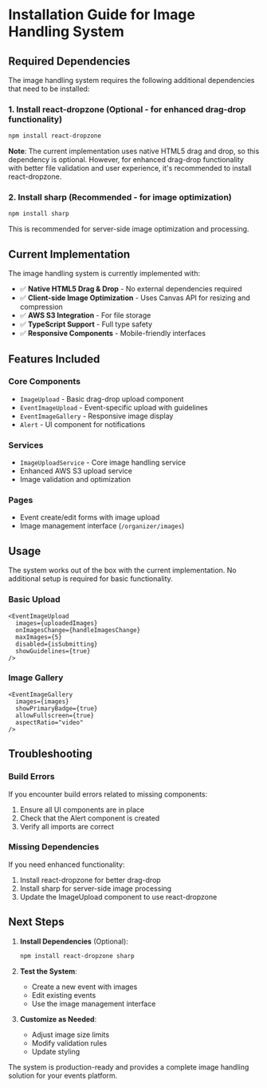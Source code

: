 # Installation Guide for Image Handling System

## Required Dependencies

The image handling system requires the following additional dependencies that need to be installed:

### 1. Install react-dropzone (Optional - for enhanced drag-drop functionality)

```bash
npm install react-dropzone
```

**Note**: The current implementation uses native HTML5 drag and drop, so this dependency is optional. However, for enhanced drag-drop functionality with better file validation and user experience, it's recommended to install react-dropzone.

### 2. Install sharp (Recommended - for image optimization)

```bash
npm install sharp
```

This is recommended for server-side image optimization and processing.

## Current Implementation

The image handling system is currently implemented with:

- ✅ **Native HTML5 Drag & Drop** - No external dependencies required
- ✅ **Client-side Image Optimization** - Uses Canvas API for resizing and compression
- ✅ **AWS S3 Integration** - For file storage
- ✅ **TypeScript Support** - Full type safety
- ✅ **Responsive Components** - Mobile-friendly interfaces

## Features Included

### Core Components

- `ImageUpload` - Basic drag-drop upload component
- `EventImageUpload` - Event-specific upload with guidelines
- `EventImageGallery` - Responsive image display
- `Alert` - UI component for notifications

### Services

- `ImageUploadService` - Core image handling service
- Enhanced AWS S3 upload service
- Image validation and optimization

### Pages

- Event create/edit forms with image upload
- Image management interface (`/organizer/images`)

## Usage

The system works out of the box with the current implementation. No additional setup is required for basic functionality.

### Basic Upload

```tsx
<EventImageUpload
  images={uploadedImages}
  onImagesChange={handleImagesChange}
  maxImages={5}
  disabled={isSubmitting}
  showGuidelines={true}
/>
```

### Image Gallery

```tsx
<EventImageGallery
  images={images}
  showPrimaryBadge={true}
  allowFullscreen={true}
  aspectRatio="video"
/>
```

## Troubleshooting

### Build Errors

If you encounter build errors related to missing components:

1. Ensure all UI components are in place
2. Check that the Alert component is created
3. Verify all imports are correct

### Missing Dependencies

If you need enhanced functionality:

1. Install react-dropzone for better drag-drop
2. Install sharp for server-side image processing
3. Update the ImageUpload component to use react-dropzone

## Next Steps

1. **Install Dependencies** (Optional):

   ```bash
   npm install react-dropzone sharp
   ```

2. **Test the System**:
   - Create a new event with images
   - Edit existing events
   - Use the image management interface

3. **Customize as Needed**:
   - Adjust image size limits
   - Modify validation rules
   - Update styling

The system is production-ready and provides a complete image handling solution for your events platform.
